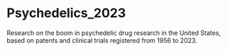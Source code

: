 # Psychedelics_2023
Research on the boom in psychedelic drug research in the United States, based on patents and clinical trials registered from 1956 to 2023.
